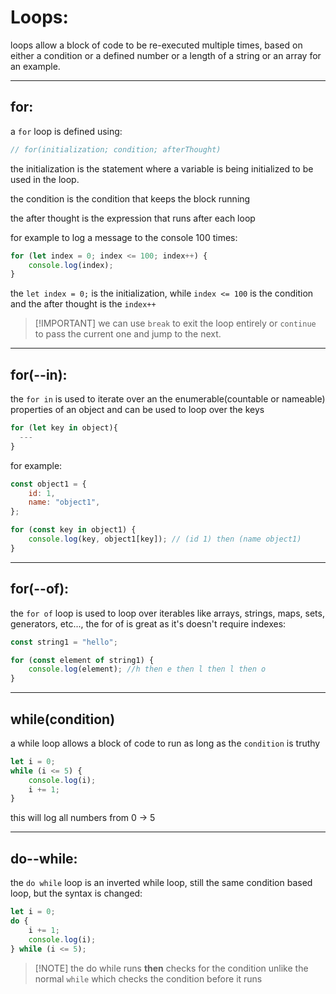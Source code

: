 <!-- @format -->

# Loops:

loops allow a block of code to be re-executed multiple times, based on either a condition or a defined number or a length of a string or an array for an example.

---

## for:

a `for` loop is defined using:

```javascript
// for(initialization; condition; afterThought)
```

the initialization is the statement where a variable is being initialized to be used in the loop.

the condition is the condition that keeps the block running

the after thought is the expression that runs after each loop

for example to log a message to the console 100 times:

```javascript
for (let index = 0; index <= 100; index++) {
	console.log(index);
}
```

the `let index = 0;` is the initialization, while `index <= 100` is the condition and the after thought is the `index++`

> [!IMPORTANT] we can use `break` to exit the loop entirely or `continue` to pass the current one and jump to the next.

---

## for(--in):

the `for in` is used to iterate over an the enumerable(countable or nameable) properties of an object and can be used to loop over the keys

```javascript
for (let key in object){
  ---
}
```

for example:

```javascript
const object1 = {
	id: 1,
	name: "object1",
};

for (const key in object1) {
	console.log(key, object1[key]); // (id 1) then (name object1)
}
```

---

## for(--of):

the `for of` loop is used to loop over iterables like arrays, strings, maps, sets, generators, etc..., the for of is great as it's doesn't require indexes:

```javascript
const string1 = "hello";

for (const element of string1) {
	console.log(element); //h then e then l then l then o
}
```

---

## while(condition)

a while loop allows a block of code to run as long as the `condition` is truthy

```javascript
let i = 0;
while (i <= 5) {
	console.log(i);
	i += 1;
}
```

this will log all numbers from 0 -> 5

---

## do--while:

the `do while` loop is an inverted while loop, still the same condition based loop, but the syntax is changed:

```javascript
let i = 0;
do {
	i += 1;
	console.log(i);
} while (i <= 5);
```

> [!NOTE] the do while runs **then** checks for the condition unlike the normal `while` which checks the condition before it runs
